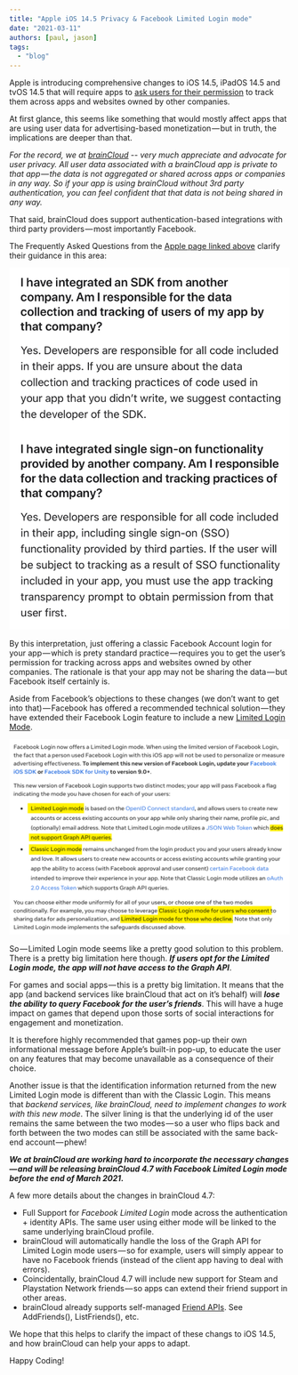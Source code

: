 ```yaml
---
title: "Apple iOS 14.5 Privacy & Facebook Limited Login mode"
date: "2021-03-11"
authors: [paul, jason]
tags: 
  - "blog"
---
```


Apple is introducing comprehensive changes to iOS 14.5, iPadOS 14.5 and tvOS 14.5 that will require apps to [ask users for their permission](https://developer.apple.com/app-store/user-privacy-and-data-use/) to track them across apps and websites owned by other companies.

At first glance, this seems like something that would mostly affect apps that are using user data for advertising-based monetization — but in truth, the implications are deeper than that.

_For the record, we at [*brainCloud*](https://getbraincloud.com/) -- very much appreciate and advocate for user privacy. All user data associated with a brainCloud app is private to that app — the data is not aggregated or shared across apps or companies in any way. So if your app is using brainCloud without 3rd party authentication, you can feel confident that that data is not being shared in any way._

That said, brainCloud does support authentication-based integrations with third party providers — most importantly Facebook.

The Frequently Asked Questions from the [Apple page linked above](https://developer.apple.com/app-store/user-privacy-and-data-use/) clarify their guidance in this area:

![](images/1*XbJCJVzTBMjkaDlcmmmmgQ.png)

By this interpretation, just offering a classic Facebook Account login for your app — which is prety standard practice — requires you to get the user’s permission for tracking across apps and websites owned by other companies. The rationale is that your app may not be sharing the data — but Facebook itself certainly is.

Aside from Facebook’s objections to these changes (we don’t want to get into that) — Facebook has offered a recommended technical solution — they have extended their Facebook Login feature to include a new [Limited Login Mode](https://developers.facebook.com/blog/post/2021/01/19/facebook-login-updates-new-limited-data-mode/).

![](images/1*GcvS9VJr6EwWPf09xxP27w.png)

So — Limited Login mode seems like a pretty good solution to this problem. There is a pretty big limitation here though. **_If users opt for the Limited Login mode, the app will not have access to the Graph API_**.

For games and social apps — this is a pretty big limitation. It means that the app (and backend services like brainCloud that act on it’s behalf) will **_lose the ability to query Facebook for the user’s friends_**. This will have a huge impact on games that depend upon those sorts of social interactions for engagement and monetization.

It is therefore highly recommended that games pop-up their own informational message before Apple’s built-in pop-up, to educate the user on any features that may become unavailable as a consequence of their choice.

Another issue is that the identification information returned from the new Limited Login mode is different than with the Classic Login. This means that _backend services, like brainCloud, need to implement changes to work with this new mode_. The silver lining is that the underlying id of the user remains the same between the two modes — so a user who flips back and forth between the two modes can still be associated with the same back-end account — phew!

**_We at brainCloud are working hard to incorporate the necessary changes — and will be releasing brainCloud 4.7 with Facebook Limited Login mode before the end of March 2021._**

A few more details about the changes in brainCloud 4.7:

- Full Support for _Facebook Limited Login_ mode across the authentication + identity APIs. The same user using either mode will be linked to the same underlying brainCloud profile.
- brainCloud will automatically handle the loss of the Graph API for Limited Login mode users — so for example, users will simply appear to have no Facebook friends (instead of the client app having to deal with errors).
- Coincidentally, brainCloud 4.7 will include new support for Steam and Playstation Network friends — so apps can extend their friend support in other areas.
- brainCloud already supports self-managed [Friend APIs](http://getbraincloud.com/api/capi/friend). See AddFriends(), ListFriends(), etc.

We hope that this helps to clarify the impact of these changs to iOS 14.5, and how brainCloud can help your apps to adapt.

Happy Coding!
